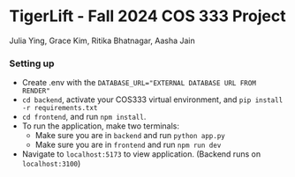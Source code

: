 # TigerLift - Fall 2024 COS 333 Project

Julia Ying, Grace Kim, Ritika Bhatnagar, Aasha Jain

### Setting up

- Create .env with the `DATABASE_URL="EXTERNAL DATABASE URL FROM RENDER"`
- `cd backend`, activate your COS333 virtual environment, and `pip install -r requirements.txt`
- `cd frontend`, and run `npm install`.
- To run the application, make two terminals:
  - Make sure you are in `backend` and run `python app.py`
  - Make sure you are in `frontend` and run `npm run dev`
- Navigate to `localhost:5173` to view application. (Backend runs on `localhost:3100`)
